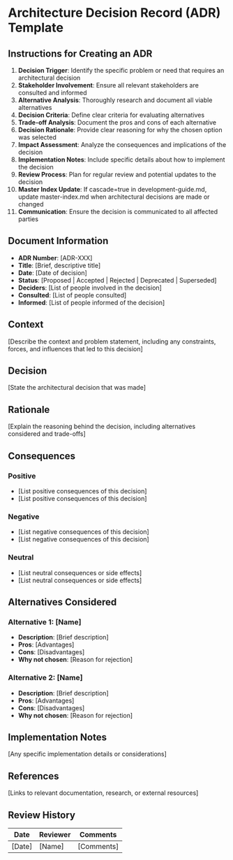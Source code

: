 # Architecture Decision Record (ADR) Template

## Instructions for Creating an ADR
1. **Decision Trigger**: Identify the specific problem or need that requires an architectural decision
2. **Stakeholder Involvement**: Ensure all relevant stakeholders are consulted and informed
3. **Alternative Analysis**: Thoroughly research and document all viable alternatives
4. **Decision Criteria**: Define clear criteria for evaluating alternatives
5. **Trade-off Analysis**: Document the pros and cons of each alternative
6. **Decision Rationale**: Provide clear reasoning for why the chosen option was selected
7. **Impact Assessment**: Analyze the consequences and implications of the decision
8. **Implementation Notes**: Include specific details about how to implement the decision
9. **Review Process**: Plan for regular review and potential updates to the decision
10. **Master Index Update**: If cascade=true in development-guide.md, update master-index.md when architectural decisions are made or changed
11. **Communication**: Ensure the decision is communicated to all affected parties

## Document Information
- **ADR Number**: [ADR-XXX]
- **Title**: [Brief, descriptive title]
- **Date**: [Date of decision]
- **Status**: [Proposed | Accepted | Rejected | Deprecated | Superseded]
- **Deciders**: [List of people involved in the decision]
- **Consulted**: [List of people consulted]
- **Informed**: [List of people informed of the decision]

## Context
[Describe the context and problem statement, including any constraints, forces, and influences that led to this decision]

## Decision
[State the architectural decision that was made]

## Rationale
[Explain the reasoning behind the decision, including alternatives considered and trade-offs]

## Consequences
### Positive
- [List positive consequences of this decision]
- [List positive consequences of this decision]

### Negative
- [List negative consequences of this decision]
- [List negative consequences of this decision]

### Neutral
- [List neutral consequences or side effects]
- [List neutral consequences or side effects]

## Alternatives Considered
### Alternative 1: [Name]
- **Description**: [Brief description]
- **Pros**: [Advantages]
- **Cons**: [Disadvantages]
- **Why not chosen**: [Reason for rejection]

### Alternative 2: [Name]
- **Description**: [Brief description]
- **Pros**: [Advantages]
- **Cons**: [Disadvantages]
- **Why not chosen**: [Reason for rejection]

## Implementation Notes
[Any specific implementation details or considerations]

## References
[Links to relevant documentation, research, or external resources]

## Review History
| Date | Reviewer | Comments |
|------|----------|----------|
| [Date] | [Name] | [Comments] |
